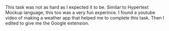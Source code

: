 This task was not as hard as I expected it to be. Similar to Hypertext Mockup language, this too was a very fun experince. I found a youtube video of making a weather app that helped me to complete this task. Then I edited to give me the Google extension.
